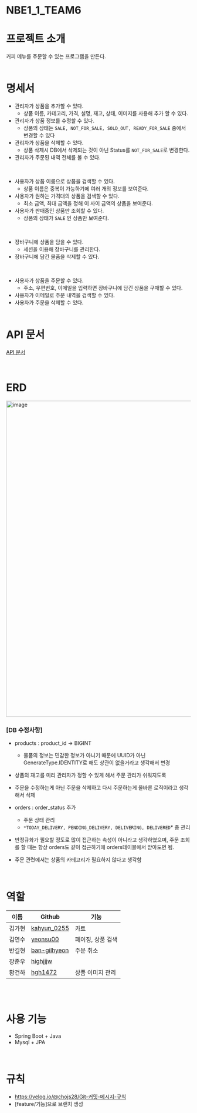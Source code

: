 # NBE1_1_TEAM6


# 프로젝트 소개

커피 메뉴를 주문할 수 있는 프로그램을 만든다. <br><br>


# 명세서

- 관리자가 상품을 추가할 수 있다.
    - 상품 이름, 카테고리, 가격, 설명, 재고, 상태, 이미지를 사용해 추가 할 수 있다.
- 관리자가 상품 정보를 수정할 수 있다.
    - 상품의 상태는 `SALE, NOT_FOR_SALE, SOLD_OUT, READY_FOR_SALE` 중에서 변경할 수 있다
- 관리자가 상품을 삭제할 수 있다.
    - 상품 삭제시 DB에서 삭제되는 것이 아닌 Status를 `NOT_FOR_SALE`로 변경한다.
- 관리자가 주문된 내역 전체를 볼 수 있다.
<br>

- 사용자가 상품 이름으로 상품을 검색할 수 있다.
    - 상품 이름은 중복이 가능하기에 여러 개의 정보를 보여준다.
- 사용자가 원하는 가격대의 상품을 검색할 수 있다.
    - 최소 금액, 최대 금액을 정해 이 사이 금액의 상품을 보여준다.
- 사용자가 판매중인 상품만 조회할 수 있다.
    - 상품의 상태가 `SALE` 인 상품만 보여준다.
<br>

- 장바구니에 상품을 담을 수 있다.
    - 세션을 이용해 장바구니를 관리한다.
- 장바구니에 담긴 물품을 삭제할 수 있다.
<br>


- 사용자가 상품을 주문할 수 있다.
    - 주소, 우편번호, 이메일을 입력하면 장바구니에 담긴 상품을 구매할 수 있다.
- 사용자가 이메일로 주문 내역을 검색할 수 있다.
- 사용자가 주문을 삭제할 수 있다.
<br><br>
# API 문서

[API 문서](https://www.notion.so/1d16411b731c49309eb7503e2dd194bb?pvs=21)

<br>

# ERD
<img width="860" alt="image" src="https://github.com/user-attachments/assets/cf69b55b-a63a-4517-a2d7-bbcbd89be08c">

<br>


### [DB 수정사항]

- products : product_id → BIGINT
    - 물품의 정보는 민감한 정보가 아니기 때문에 UUID가 아닌 GenerateType.IDENTITY로 해도 상관이 없을거라고 생각해서 변경
- 상품의 재고를 미리 관리자가 정할 수 있게 해서 주문 관리가 쉬워지도록
- 주문을 수정하는게 아닌 주문을 삭제하고 다시 주문하는게 올바른 로직이라고 생각해서 삭제
- orders : order_status 추가
    - 주문 상태 관리
    - `*TODAY_DELIVERY, PENDING_DELIVERY, DELIVERING, DELIVERED`* 중 관리
    
- 반정규화가 필요할 정도로 많이 접근하는 속성이 아니라고 생각하였으며, 주문 조회를 할 때는 항상 orders도 같이 접근하기에 orders테이블에서 받아도면 됨.
- 주문 관련에서는 상품의 카테고리가 필요하지 않다고 생각함
  
<br>

# 역할

| 이름 | Github | 기능 |
| --- | --- | --- |
| 김가현 | [kahyun_0255](https://github.com/kahyun_0255) | 카트 |
| 김연수 | [yeonsu00](https://github.com/yeonsu00) | 페이징, 상품 검색 |
| 반길현 | [ban-gilhyeon](https://github.com/Ban-gilhyeon) | 주문 취소 |
| 장준우 | [highjjjw](https://github.com/highjjjw) |  |
| 황건하 | [hgh1472](https://github.com/hgh1472) | 상품 이미지 관리 |

<br><br>

# 사용 기능

- Spring Boot + Java
- Mysql + JPA

<br>

# 규칙

- https://velog.io/@chojs28/Git-커밋-메시지-규칙
- [feature/기능]으로 브랜치 생성
